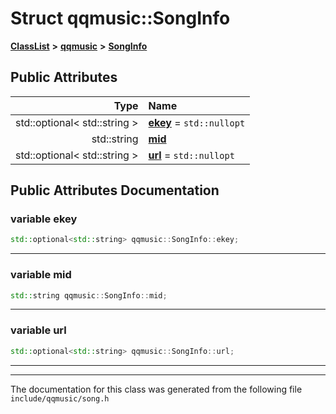 

# Struct qqmusic::SongInfo



[**ClassList**](annotated.md) **>** [**qqmusic**](namespaceqqmusic.md) **>** [**SongInfo**](structqqmusic_1_1SongInfo.md)


























## Public Attributes

| Type | Name |
| ---: | :--- |
|  std::optional&lt; std::string &gt; | [**ekey**](#variable-ekey)   = `std::nullopt`<br> |
|  std::string | [**mid**](#variable-mid)  <br> |
|  std::optional&lt; std::string &gt; | [**url**](#variable-url)   = `std::nullopt`<br> |












































## Public Attributes Documentation




### variable ekey 

```C++
std::optional<std::string> qqmusic::SongInfo::ekey;
```




<hr>



### variable mid 

```C++
std::string qqmusic::SongInfo::mid;
```




<hr>



### variable url 

```C++
std::optional<std::string> qqmusic::SongInfo::url;
```




<hr>

------------------------------
The documentation for this class was generated from the following file `include/qqmusic/song.h`

